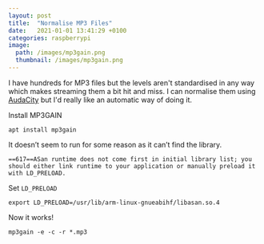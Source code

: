 ```yaml
---
layout: post
title:  "Normalise MP3 Files"
date:   2021-01-01 13:41:29 +0100
categories: raspberrypi
image:
  path: /images/mp3gain.png
  thumbnail: /images/mp3gain.png
---
```

I have hundreds for MP3 files but the levels aren't standardised in any way which makes streaming them a bit hit and miss.  I can normalise them using [AudaCity](https://www.audacityteam.org/) but I'd really like an automatic way of doing it.

Install MP3GAIN

    apt install mp3gain

It doesn’t seem to run for some reason as it can’t find the library.

    ==617==ASan runtime does not come first in initial library list; you should either link runtime to your application or manually preload it with LD_PRELOAD.

Set `LD_PRELOAD`

    export LD_PRELOAD=/usr/lib/arm-linux-gnueabihf/libasan.so.4

Now it works!

    mp3gain -e -c -r *.mp3
